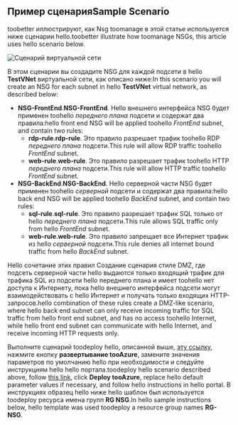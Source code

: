## <a name="sample-scenario"></a><span data-ttu-id="5f4e9-101">Пример сценария</span><span class="sxs-lookup"><span data-stu-id="5f4e9-101">Sample Scenario</span></span>
<span data-ttu-id="5f4e9-102">toobetter иллюстрируют, как Nsg toomanage в этой статье используется ниже сценарии hello.</span><span class="sxs-lookup"><span data-stu-id="5f4e9-102">toobetter illustrate how toomanage NSGs, this article uses hello scenario below.</span></span>

![Сценарий виртуальной сети](./media/virtual-networks-create-nsg-scenario-include/figure1.png)

<span data-ttu-id="5f4e9-104">В этом сценарии вы создадите NSG для каждой подсети в hello **TestVNet** виртуальной сети, как описано ниже:</span><span class="sxs-lookup"><span data-stu-id="5f4e9-104">In this scenario you will create an NSG for each subnet in hello **TestVNet** virtual network, as described below:</span></span> 

* <span data-ttu-id="5f4e9-105">**NSG-FrontEnd**.</span><span class="sxs-lookup"><span data-stu-id="5f4e9-105">**NSG-FrontEnd**.</span></span> <span data-ttu-id="5f4e9-106">Hello внешнего интерфейса NSG будет применен toohello *переднего плана* подсети и содержат два правила:</span><span class="sxs-lookup"><span data-stu-id="5f4e9-106">hello front end NSG will be applied toohello *FrontEnd* subnet, and contain two rules:</span></span>    
  * <span data-ttu-id="5f4e9-107">**rdp-rule**.</span><span class="sxs-lookup"><span data-stu-id="5f4e9-107">**rdp-rule**.</span></span> <span data-ttu-id="5f4e9-108">Это правило разрешает трафик toohello RDP *переднего плана* подсети.</span><span class="sxs-lookup"><span data-stu-id="5f4e9-108">This rule will allow RDP traffic toohello *FrontEnd* subnet.</span></span>
  * <span data-ttu-id="5f4e9-109">**web-rule**.</span><span class="sxs-lookup"><span data-stu-id="5f4e9-109">**web-rule**.</span></span> <span data-ttu-id="5f4e9-110">Это правило разрешает трафик toohello HTTP *переднего плана* подсети.</span><span class="sxs-lookup"><span data-stu-id="5f4e9-110">This rule will allow HTTP traffic toohello *FrontEnd* subnet.</span></span>
* <span data-ttu-id="5f4e9-111">**NSG-BackEnd**.</span><span class="sxs-lookup"><span data-stu-id="5f4e9-111">**NSG-BackEnd**.</span></span> <span data-ttu-id="5f4e9-112">Hello серверной части NSG будет применен toohello *серверной* подсети и содержат два правила:</span><span class="sxs-lookup"><span data-stu-id="5f4e9-112">hello back end NSG will be applied toohello *BackEnd* subnet, and contain two rules:</span></span>    
  * <span data-ttu-id="5f4e9-113">**sql-rule**.</span><span class="sxs-lookup"><span data-stu-id="5f4e9-113">**sql-rule**.</span></span> <span data-ttu-id="5f4e9-114">Это правило разрешает трафик SQL только от hello *переднего плана* подсети.</span><span class="sxs-lookup"><span data-stu-id="5f4e9-114">This rule allows SQL traffic only from hello *FrontEnd* subnet.</span></span>
  * <span data-ttu-id="5f4e9-115">**web-rule**.</span><span class="sxs-lookup"><span data-stu-id="5f4e9-115">**web-rule**.</span></span> <span data-ttu-id="5f4e9-116">Это правило запрещает все Интернет трафик из hello *серверной* подсети.</span><span class="sxs-lookup"><span data-stu-id="5f4e9-116">This rule denies all internet bound traffic from hello *BackEnd* subnet.</span></span>

<span data-ttu-id="5f4e9-117">Hello сочетание этих правил Создание сценария стиле DMZ, где подсеть серверной части hello выдаются только входящий трафик для трафика SQL из подсети hello переднего плана и имеет toohello нет доступа к Интернету, пока hello внешнего интерфейса подсети могут взаимодействовать с hello Интернет и получать только входящих HTTP-запросов.</span><span class="sxs-lookup"><span data-stu-id="5f4e9-117">hello combination of these rules create a DMZ-like scenario, where hello back end subnet can only receive incoming traffic for SQL traffic from hello front end subnet, and has no access toohello Internet, while hello front end subnet can communicate with hello Internet, and receive incoming HTTP requests only.</span></span>

<span data-ttu-id="5f4e9-118">Выполните сценарий toodeploy hello, описанной выше, [эту ссылку](http://github.com/telmosampaio/azure-templates/tree/master/201-IaaS-WebFrontEnd-SQLBackEnd-NSG), нажмите кнопку **развертывание tooAzure**, замените значения параметров по умолчанию hello при необходимости и следуйте инструкциям hello hello портала.</span><span class="sxs-lookup"><span data-stu-id="5f4e9-118">toodeploy hello scenario described above, follow [this link](http://github.com/telmosampaio/azure-templates/tree/master/201-IaaS-WebFrontEnd-SQLBackEnd-NSG), click **Deploy tooAzure**, replace hello default parameter values if necessary, and follow hello instructions in hello portal.</span></span> <span data-ttu-id="5f4e9-119">В инструкциях образец hello ниже hello шаблон был используется toodeploy ресурса имена групп **RG NSG**.</span><span class="sxs-lookup"><span data-stu-id="5f4e9-119">In hello sample instructions below, hello template was used toodeploy a resource group names **RG-NSG**.</span></span> 

